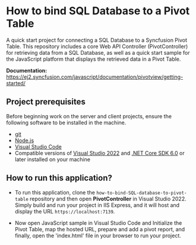 # How to bind SQL Database to a Pivot Table

A quick start project for connecting a SQL Database to a Syncfusion Pivot Table. This repository includes a core Web API Controller (PivotController) for retrieving data from a SQL Database, as well as a quick start sample for the JavaScript platform that displays the retrieved data in a Pivot Table.

**Documentation:** https://ej2.syncfusion.com/javascript/documentation/pivotview/getting-started/

## Project prerequisites

Before beginning work on the server and client projects, ensure the following software to be installed in the machine.

* [git](https://git-scm.com/downloads)
* [Node.js](https://nodejs.org/en/)
* [Visual Studio Code](https://code.visualstudio.com/)
* Compatible versions of [Visual Studio 2022](https://visualstudio.microsoft.com/downloads/ ) and [.NET Core SDK 6.0](https://dotnet.microsoft.com/en-us/download/dotnet/6.0) or later installed on your machine

## How to run this application?

* To run this application, clone the `how-to-bind-SQL-database-to-pivot-table` repository and then open **PivotController** in Visual Studio 2022. Simply build and run your project in IIS Express, and it will host and display the URL `https://localhost:7139`.

*  Now open JavaScript sample in Visual Studio Code and Initialize the Pivot Table, map the hosted URL, prepare and add a pivot report, and finally, open the 'index.html' file in your browser to run your project.